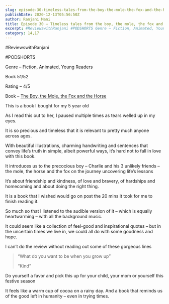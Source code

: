 ```yaml
---
slug: episode-30-timeless-tales-from-the-boy-the-mole-the-fox-and-the-horse
publishDate: 2020-12-13T05:56:50Z
author: Ranjani Mani
title: Episode 30 – Timeless tales from the boy, the mole, the fox and the horse 
excerpt: #ReviewswithRanjani #PODSHORTS Genre – Fiction, Animated, Young Readers Book 51/52 Rating – 4/5 Book – The Boy, the Mole, the Fox and the Horse This is a book I bought for my 5 year old As I read this out to her, I paused multiple times as tears welled up in my eyes. It  ... 
category: 14,17
---
```


#ReviewswithRanjani

#PODSHORTS

Genre – Fiction, Animated, Young Readers

Book 51/52

Rating – 4/5

Book – [The Boy, the Mole, the Fox and the Horse](https://www.amazon.in/Boy-Mole-Fox-Horse/dp/0062976583)

This is a book I bought for my 5 year old

As I read this out to her, I paused multiple times as tears welled up in my eyes.

It is so precious and timeless that it is relevant to pretty much anyone across ages.

With beautiful illustrations, charming handwriting and sentences that convey life’s truth in simple, albeit powerful ways, it’s hard not to fall in love with this book.

It introduces us to the precocious boy – Charlie and his 3 unlikely friends – the mole, the horse and the fox on the journey uncovering life’s lessons

It’s about friendship and kindness, of love and bravery, of hardships and homecoming and about doing the right thing.

It is a book that I wished would go on post the 20 mins it took for me to finish reading it.

So much so that I listened to the audible version of it – which is equally heartwarming – with all the background music.

It could seem like a collection of feel-good and inspirational quotes – but in the uncertain times we live in, we could all do with some goodness and hope.

I can’t do the review without reading out some of these gorgeous lines

> “What do you want to be when you grow up”  
>  
> “Kind”

Do yourself a favor and pick this up for your child, your mom or yourself this festive season

It feels like a warm cup of cocoa on a rainy day. And a book that reminds us of the good left in humanity – even in trying times.
